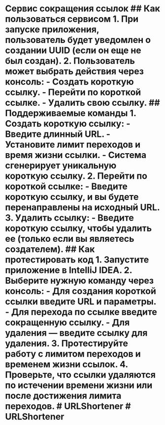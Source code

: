 # Сервис сокращения ссылок ## Как пользоваться сервисом 1. При запуске приложения, пользователь будет уведомлен о создании UUID (если он еще не был создан). 2. Пользователь может выбрать действия через консоль: - Создать короткую ссылку. - Перейти по короткой ссылке. - Удалить свою ссылку. ## Поддерживаемые команды 1. **Создать короткую ссылку**: - Введите длинный URL. - Установите лимит переходов и время жизни ссылки. - Система сгенерирует уникальную короткую ссылку. 2. **Перейти по короткой ссылке**: - Введите короткую ссылку, и вы будете перенаправлены на исходный URL. 3. **Удалить ссылку**: - Введите короткую ссылку, чтобы удалить ее (только если вы являетесь создателем). ## Как протестировать код 1. Запустите приложение в IntelliJ IDEA. 2. Выберите нужную команду через консоль: - Для создания короткой ссылки введите URL и параметры. - Для перехода по ссылке введите сокращенную ссылку. - Для удаления — введите ссылку для удаления. 3. Протестируйте работу с лимитом переходов и временем жизни ссылок. 4. Проверьте, что ссылки удаляются по истечении времени жизни или после достижения лимита переходов. # URLShortener # URLShortener
